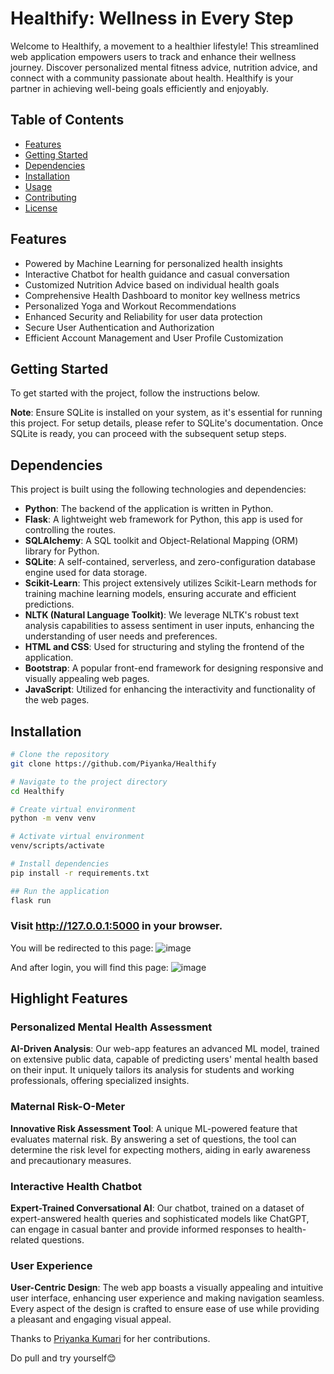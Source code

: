 ﻿# Healthify: Wellness in Every Step

Welcome to Healthify, a movement to a healthier lifestyle! This streamlined web application empowers users to track and enhance their wellness journey. Discover personalized mental fitness advice, nutrition advice, and connect with a community passionate about health. Healthify is your partner in achieving well-being goals efficiently and enjoyably.

## Table of Contents
- [Features](#features)
- [Getting Started](#getting-started)
- [Dependencies](#dependencies)
- [Installation](#installation)
- [Usage](#usage)
- [Contributing](#contributing)
- [License](#license)

## Features

- Powered by Machine Learning for personalized health insights
- Interactive Chatbot for health guidance and casual conversation
- Customized Nutrition Advice based on individual health goals
- Comprehensive Health Dashboard to monitor key wellness metrics
- Personalized Yoga and Workout Recommendations
- Enhanced Security and Reliability for user data protection
- Secure User Authentication and Authorization
- Efficient Account Management and User Profile Customization

## Getting Started

To get started with the project, follow the instructions below.

**Note**: Ensure SQLite is installed on your system, as it's essential for running this project. For setup details, please refer to SQLite's documentation. Once SQLite is ready, you can proceed with the subsequent setup steps.

## Dependencies

This project is built using the following technologies and dependencies:

- **Python**: The backend of the application is written in Python.
- **Flask**: A lightweight web framework for Python, this app is used for controlling the routes.
- **SQLAlchemy**: A SQL toolkit and Object-Relational Mapping (ORM) library for Python.
- **SQLite**: A self-contained, serverless, and zero-configuration database engine used for data storage.
- **Scikit-Learn**: This project extensively utilizes Scikit-Learn methods for training machine learning models, ensuring accurate and efficient predictions.
- **NLTK (Natural Language Toolkit)**: We leverage NLTK's robust text analysis capabilities to assess sentiment in user inputs, enhancing the understanding of user needs and preferences.
- **HTML and CSS**: Used for structuring and styling the frontend of the application.
- **Bootstrap**: A popular front-end framework for designing responsive and visually appealing web pages.
- **JavaScript**: Utilized for enhancing the interactivity and functionality of the web pages.

## Installation

```bash
# Clone the repository
git clone https://github.com/Piyanka/Healthify

# Navigate to the project directory
cd Healthify

# Create virtual environment
python -m venv venv

# Activate virtual environment
venv/scripts/activate

# Install dependencies
pip install -r requirements.txt

## Run the application
flask run
```

### Visit http://127.0.0.1:5000 in your browser.

You will be redirected to this page: ![image](https://github.com/Manish-k723/Healthify/assets/109733755/5607495d-72a7-448d-b126-2c9c4d2713e3)

And after login, you will find this page: ![image](https://github.com/Manish-k723/Healthify/assets/109733755/cdfa4498-1557-4684-8b03-e07ec16a2417)


## Highlight Features

### Personalized Mental Health Assessment
**AI-Driven Analysis**: Our web-app features an advanced ML model, trained on extensive public data, capable of predicting users' mental health based on their input. It uniquely tailors its analysis for students and working professionals, offering specialized insights.

### Maternal Risk-O-Meter
**Innovative Risk Assessment Tool**: A unique ML-powered feature that evaluates maternal risk. By answering a set of questions, the tool can determine the risk level for expecting mothers, aiding in early awareness and precautionary measures.

### Interactive Health Chatbot
**Expert-Trained Conversational AI**: Our chatbot, trained on a dataset of expert-answered health queries and sophisticated models like ChatGPT, can engage in casual banter and provide informed responses to health-related questions.

### User Experience
**User-Centric Design**: The web app boasts a visually appealing and intuitive user interface, enhancing user experience and making navigation seamless. Every aspect of the design is crafted to ensure ease of use while providing a pleasant and engaging visual appeal.

Thanks to [Priyanka Kumari](https://github.com/piyanka) for her contributions.

Do pull and try yourself😊
